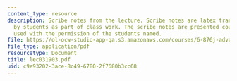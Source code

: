 ```yaml
---
content_type: resource
description: Scribe notes from the lecture. Scribe notes are latex transcriptions
  by students as part of class work. The scribe notes are presented courtesy of and
  used with the permission of the students named.
file: https://ol-ocw-studio-app-qa.s3.amazonaws.com/courses/6-876j-advanced-topics-in-cryptography-spring-2003/c9e932023ace8c4967802f7680b3cc68_lec031903.pdf
file_type: application/pdf
resourcetype: Document
title: lec031903.pdf
uid: c9e93202-3ace-8c49-6780-2f7680b3cc68
---
```

